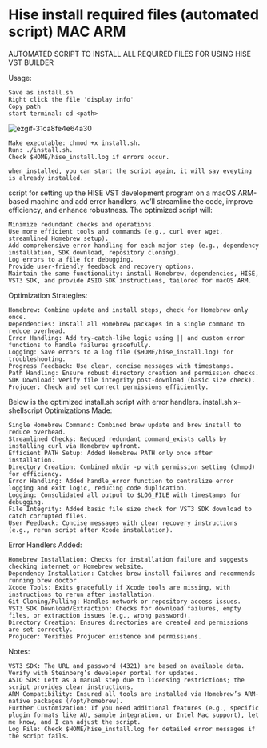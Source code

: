 # Hise install required files (automated script) MAC ARM
AUTOMATED SCRIPT TO INSTALL ALL REQUIRED FILES FOR USING HISE VST BUILDER


Usage:

    Save as install.sh
    Right click the file 'display info'
    Copy path
    start terminal: cd <path>
![ezgif-31ca8fe4e64a30](https://github.com/user-attachments/assets/0391ba71-bda4-4360-94fb-6dde9f90d60b)

    Make executable: chmod +x install.sh.
    Run: ./install.sh.
    Check $HOME/hise_install.log if errors occur.

    when installed, you can start the script again, it will say eveyting is already installed.


script for setting up the HISE VST development program on a macOS ARM-based machine and add error handlers, we’ll streamline the code, improve efficiency, and enhance robustness. The optimized script will:

    Minimize redundant checks and operations.
    Use more efficient tools and commands (e.g., curl over wget, streamlined Homebrew setup).
    Add comprehensive error handling for each major step (e.g., dependency installation, SDK download, repository cloning).
    Log errors to a file for debugging.
    Provide user-friendly feedback and recovery options.
    Maintain the same functionality: install Homebrew, dependencies, HISE, VST3 SDK, and provide ASIO SDK instructions, tailored for macOS ARM.

Optimization Strategies:

    Homebrew: Combine update and install steps, check for Homebrew only once.
    Dependencies: Install all Homebrew packages in a single command to reduce overhead.
    Error Handling: Add try-catch-like logic using || and custom error functions to handle failures gracefully.
    Logging: Save errors to a log file ($HOME/hise_install.log) for troubleshooting.
    Progress Feedback: Use clear, concise messages with timestamps.
    Path Handling: Ensure robust directory creation and permission checks.
    SDK Download: Verify file integrity post-download (basic size check).
    Projucer: Check and set correct permissions efficiently.

Below is the optimized install.sh script with error handlers.
install.sh
x-shellscript
Optimizations Made:

    Single Homebrew Command: Combined brew update and brew install to reduce overhead.
    Streamlined Checks: Reduced redundant command_exists calls by installing curl via Homebrew upfront.
    Efficient PATH Setup: Added Homebrew PATH only once after installation.
    Directory Creation: Combined mkdir -p with permission setting (chmod) for efficiency.
    Error Handling: Added handle_error function to centralize error logging and exit logic, reducing code duplication.
    Logging: Consolidated all output to $LOG_FILE with timestamps for debugging.
    File Integrity: Added basic file size check for VST3 SDK download to catch corrupted files.
    User Feedback: Concise messages with clear recovery instructions (e.g., rerun script after Xcode installation).

Error Handlers Added:

    Homebrew Installation: Checks for installation failure and suggests checking internet or Homebrew website.
    Dependency Installation: Catches brew install failures and recommends running brew doctor.
    Xcode Tools: Exits gracefully if Xcode tools are missing, with instructions to rerun after installation.
    Git Cloning/Pulling: Handles network or repository access issues.
    VST3 SDK Download/Extraction: Checks for download failures, empty files, or extraction issues (e.g., wrong password).
    Directory Creation: Ensures directories are created and permissions are set correctly.
    Projucer: Verifies Projucer existence and permissions.


Notes:

    VST3 SDK: The URL and password (4321) are based on available data. Verify with Steinberg’s developer portal for updates.
    ASIO SDK: Left as a manual step due to licensing restrictions; the script provides clear instructions.
    ARM Compatibility: Ensured all tools are installed via Homebrew’s ARM-native packages (/opt/homebrew).
    Further Customization: If you need additional features (e.g., specific plugin formats like AU, sample integration, or Intel Mac support), let me know, and I can adjust the script.
    Log File: Check $HOME/hise_install.log for detailed error messages if the script fails.
